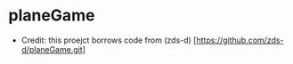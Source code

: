 # planeGame

+ Credit:  this proejct borrows code from (zds-d) [https://github.com/zds-d/planeGame.git]


